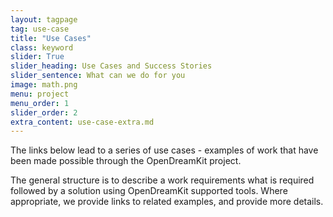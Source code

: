 ```yaml
---
layout: tagpage
tag: use-case
title: "Use Cases"
class: keyword
slider: True
slider_heading: Use Cases and Success Stories
slider_sentence: What can we do for you
image: math.png
menu: project
menu_order: 1
slider_order: 2
extra_content: use-case-extra.md
---
```


The links below lead to a series of use cases - examples of work that have been made possible through the OpenDreamKit project.

The general structure is to describe a work requirements what is required followed by a solution using OpenDreamKit supported tools. Where appropriate, we provide links to related examples, and provide more details.





